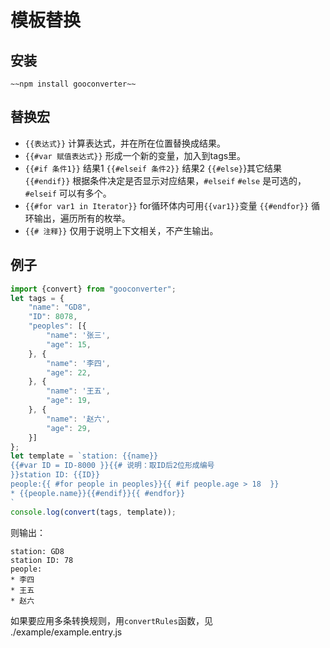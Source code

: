 # 模板替换

## 安装

`~~npm install gooconverter~~`

## 替换宏

* `{{表达式}}`
    计算表达式，并在所在位置替换成结果。
* `{{#var 赋值表达式}}`
    形成一个新的变量，加入到tags里。
* `{{#if 条件1}}` 结果1 `{{#elseif 条件2}}` 结果2 `{{#else}`}其它结果 `{{#endif}}`
    根据条件决定是否显示对应结果，`#elseif` `#else` 是可选的，`#elseif` 可以有多个。
* `{{#for var1 in Iterator}}` for循环体内可用`{{var1}}`变量 `{{#endfor}}`
    循环输出，遍历所有的枚举。
* `{{# 注释}}`
    仅用于说明上下文相关，不产生输出。

## 例子

```javascript
import {convert} from "gooconverter";
let tags = {
    "name": "GD8",
    "ID": 8078,
    "peoples": [{
        "name": '张三',
        "age": 15,
    }, {
        "name": '李四',
        "age": 22,
    }, {
        "name": '王五',
        "age": 19,
    }, {
        "name": '赵六',
        "age": 29,
    }]
};
let template = `station: {{name}}
{{#var ID = ID-8000 }}{{# 说明：取ID后2位形成编号
}}station ID: {{ID}}
people:{{ #for people in peoples}}{{ #if people.age > 18  }}
* {{people.name}}{{#endif}}{{ #endfor}}
`
console.log(convert(tags, template));
```

则输出：

```plaintext
station: GD8
station ID: 78
people:
* 李四
* 王五
* 赵六
```

如果要应用多条转换规则，用`convertRules`函数，见 ./example/example.entry.js
